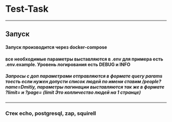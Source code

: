 # Test-Task

-------

## Запуск 

#### Запуск производится через docker-compose

#### все необходимые параметры выставляются в .env для примера есть .env.example. Уровень логирования есть DEBUG и INFO



##### Запросы с доп параметрами отправляются в формате query params  тоесть если нужен допусти список людей по имени ставим /people?name=Dmitiy, параметры пагинации выставляются так же в формате ?limit= и ?page=  (limit  Это колличество людей на 1 странце)

-----
### Стек echo, postgresql, zap, squirell
